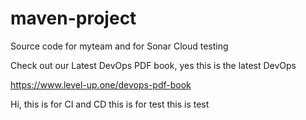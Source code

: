 # maven-project
Source code for myteam and for Sonar Cloud testing

Check out our Latest DevOps PDF book, yes this is the latest DevOps

https://www.level-up.one/devops-pdf-book

Hi, this is for CI and CD
this is for test
this is test
